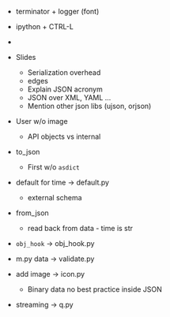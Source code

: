 - terminator + logger (font)
- ipython + CTRL-L
- 

- Slides
    - Serialization overhead
    - edges
    - Explain JSON acronym
    - JSON over XML, YAML ...
    - Mention other json libs (ujson, orjson)
- User w/o image
    - API objects vs internal
- to_json
    - First w/o `asdict`
- default for time -> default.py
    - external schema
- from_json
    - read back from data - time is str
- `obj_hook` -> obj_hook.py
- m.py data -> validate.py
- add image -> icon.py
    - Binary data no best practice inside JSON
- streaming -> q.py
